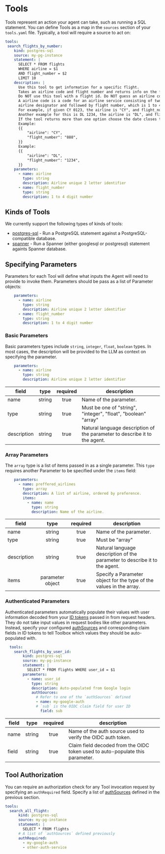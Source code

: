 # Tools

Tools represent an action your agent can take, such as running a SQL statement.
You can define Tools as a map in the `sources` section of your `tools.yaml`
file. Typically, a tool will require a source to act on:

```yaml
tools:
 search_flights_by_number:
    kind: postgres-sql
    source: my-pg-instance
    statement: |
      SELECT * FROM flights
      WHERE airline = $1
      AND flight_number = $2
      LIMIT 10
    description: |
      Use this tool to get information for a specific flight.
      Takes an airline code and flight number and returns info on the flight.
      Do NOT use this tool with a flight id. Do NOT guess an airline code or flight number.
      A airline code is a code for an airline service consisting of two-character
      airline designator and followed by flight number, which is 1 to 4 digit number.
      For example, if given CY 0123, the airline is "CY", and flight_number is "123".
      Another example for this is DL 1234, the airline is "DL", and flight_number is "1234".
      If the tool returns more than one option choose the date closes to today.
      Example:
      {{
          "airline": "CY",
          "flight_number": "888",
      }}
      Example:
      {{
          "airline": "DL",
          "flight_number": "1234",
      }}
    parameters:
      - name: airline
        type: string
        description: Airline unique 2 letter identifier
      - name: flight_number
        type: string
        description: 1 to 4 digit number
```

## Kinds of Tools

We currently support the following types of kinds of tools:

* [postgres-sql](./postgres-sql.md) - Run a PostgreSQL statement against a
  PostgreSQL-compatible database.
* [spanner](./spanner.md) - Run a Spanner (either googlesql or postgresql)
  statement againts Spanner database.


## Specifying Parameters

Parameters for each Tool will define what inputs the Agent will need to provide
to invoke them. Parameters should be pass as a list of Parameter objects:

```yaml
    parameters:
      - name: airline
        type: string
        description: Airline unique 2 letter identifier
      - name: flight_number
        type: string
        description: 1 to 4 digit number
```

### Basic Parameters

Basic parameters types include `string`, `integer`, `float`, `boolean` types. In
most cases, the description will be provided to the LLM as context on specifying
the parameter. 

```yaml
    parameters:
      - name: airline
        type: string
        description: Airline unique 2 letter identifier
```

| **field**   | **type** | **required** | **description**                                                            |
|-------------|:--------:|:------------:|----------------------------------------------------------------------------|
| name        |  string  |     true     | Name of the parameter.                                                     |
| type        |  string  |     true     | Must be one of "string", "integer", "float", "boolean" "array"             |
| description |  string  |     true     | Natural language description of the parameter to describe it to the agent. |

### Array Parameters

The `array` type is a list of items passed in as a single parameter. This `type`
requires another Parameter to be specified under the `items` field:

```yaml
    parameters:
      - name: preffered_airlines
        type: array
        description: A list of airline, ordered by preference. 
        items:
          - name: name 
            type: string
            description: Name of the airline. 
```

| **field**   |     **type**     | **required** | **description**                                                            |
|-------------|:----------------:|:------------:|----------------------------------------------------------------------------|
| name        |      string      |     true     | Name of the parameter.                                                     |
| type        |      string      |     true     | Must be "array"                                                            |
| description |      string      |     true     | Natural language description of the parameter to describe it to the agent. |
| items       | parameter object |     true     | Specify a Parameter object for the type of the values in the array.        |

### Authenticated Parameters

Authenticated parameters automatically populate their values with user information decoded from your [ID tokens](../authSources/README.md#id-token) passed in from request headers. They do not take input values in request bodies like other parameters. Instead, specify your configured [authSources](../authSources/README.md) and corresponding claim fields in ID tokens to tell Toolbox which values they should be auto-populated with.

```yaml
  tools:
    search_flights_by_user_id:
        kind: postgres-sql
        source: my-pg-instance
        statement: |
          SELECT * FROM flights WHERE user_id = $1
        parameters:
          - name: user_id
            type: string
            description: Auto-populated from Google login
            authSources:
              # Refer to one of the `authSources` defined
              - name: my-google-auth
              # `sub` is the OIDC claim field for user ID
                field: sub
```

| **field**   | **type** | **required** | **description**                                                            |
|-------------|:--------:|:------------:|----------------------------------------------------------------------------|
| name        |  string  |     true     | Name of the auth source used to verify the OIDC auth token.                |
| field       |  string  |     true     | Claim field decoded from the OIDC token used to auto-populate this parameter.|

## Tool Authorization

You can require an authorization check for any Tool invocation request by specifying an `authRequired` field. Specify a list of [authSources](../authSources/README.md) defined in the previous section.

```yaml
tools:
  search_all_flight:
      kind: postgres-sql
      source: my-pg-instance
      statement: |
        SELECT * FROM flights
      # A list of `authSources` defined previously
      authRequired:
        - my-google-auth
        - other-auth-service
```
